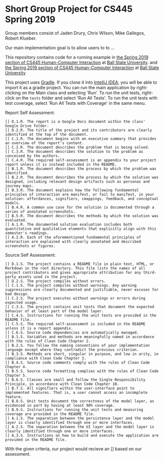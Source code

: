 # Short Group Project for CS445 Spring 2019
Group members consist of Jaden Drury, Chris Wilson, Mike Gallegos, Robert Klueber.

Our main implementation goal is to allow users to to ...

This repository contains code for a running example in 
[the Spring 2019 section of CS445 Human-Computer Interaction](http://www.cs.bsu.edu/~pvgestwicki/courses/cs445Sp19/)
at [Ball State University](https://www.bsu.edu).
and
[the Spring 2019 section of CS445 Human-Computer Interaction](https://github.com/bsu-cs-hci/Drury-Wilson-shortproject)
at [Ball State University](https://www.bsu.edu)

This project uses [Gradle](https://gradle.org/). If you clone it into [IntelliJ IDEA](https://www.jetbrains.com/idea/), 
you will be able to import it as a gradle project. 
You can run the main application by right-clicking on the Main class and selecting 'Run'. To run the unit tests, right-click on the `tests` folder and select 'Run All Tests'. To run the unit tests with test coverage, select 'Run All Tests with Coverage' in the same menu.


Report Self Assessment:

    [] D.1.R. The report is a Google Docs document within the class' Google Drive folder.
    [] D.2.R. The title of the project and its contributors are clearly identified at the top of the document.
    [] C.1.R. The document begins with an executive summary that provides an overview of the report's content.
    [] C.2.R. The document describes the problem that is being solved.
    [] C.3.R. The document describes the solution to the problem as conceived by the authors.
    [] C.4.R. The required self-assessment is an appendix to your project report unless it is instead included in the README.
    [] B.1.R. The document describes the process by which the problem was identified.
    [] B.2.R. The document describes the process by which the solution was designed, including relevant design artifacts such as personas and journey maps.
    [] B.3.R. The document explains how the following fundamental principles of interaction are manifest, or fail to manifest, in your solution: affordances, signifiers, cmappings, feedback, and conceptual models.
    [] B.4.R. A common use case for the solution is documented through a series of annotated screenshots.
    [] B.5.R. The document describes the methods by which the solution was evaluated.
    [] A.1.R. The documented solution evaluation includes both quantitative and qualitative elements that explicitly align with this semester's readings.
    [] A.2.R. Each of the aforementioned fundamental principles of interaction are explained with clearly annotated and described screenshots or figures.


Source Self Assessment:

    [] D.1.S. The project contains a README file in plain text, HTML, or Markdown in the root directory. This file lists the names of all project contributors and gives appropriate attribution for any third-party assets used in the project.
    [] D.2.S. The project compiles without errors.
    [] C.1.S. The project compiles without warnings. Any warning suppressions are clearly documented and justifiable, never excuses for bad design.
    [] C.2.S. The project executes without warnings or errors during expected usage.
    [] C.3.S. The project contains unit tests that document the expected behavior of at least part of the model layer.
    [] C.4.S. Instructions for running the unit tests are provided in the README file.
    [] C.5.S. The required self-assessment is included in the README unless it is a report appendix.
    [] C.6.S. Source code dependencies are automatically managed.
    [] B.1.S. Variables and methods are meaningfully named in accordance with the rules of Clean Code Chapter 2.
    [] B.2.S. You follow the naming conventions of your implementation language except where they contradict the previous criterion.
    [] B.3.S. Methods are short, singular in purpose, and low in arity, in compliance with Clean Code Chapter 3.
    [] B.4.S. Source code comments comply with the rules of Clean Code Chapter 4.
    [] B.5.S. Source code formatting complies with the rules of Clean Code Chapter 5.
    [] B.6.S. Classes are small and follow the Single Responsibility Principle, in accordance with Clean Code Chapter 10.
    [] B.7.S. All signifiers within the user-interface point to implemented features. That is, a user cannot access an incomplete feature.
    [] B.8.S. Unit tests document the correctness of the model layer, as evidenced in part by having at least 90% coverage.
    [] B.9.S. Instructions for running the unit tests and measuring coverage are provided in the README file.
    [] A.1.S. The separation between the persistence layer and the model layer is clearly identified through one or more interfaces.
    [] A.2.S. The separation between the UI layer and the model layer is clearly identified through one or more interfaces.
    [] A.3.S. Instructions on how to build and execute the application are provided in the README file.

With the given criteria, our project would recieve an [] based on our assessment.
